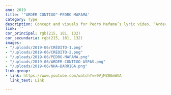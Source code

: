 ```yaml
---
ano: 2019
title: '"ARDER CONTIGO"—PEDRO MAFAMA'
category: Type
description: Concept and visuals for Pedro Mafama’s lyric video, “Arder Contigo”.
link: ''
cor_principal: rgb(215, 181, 132)
cor_secundaria: rgb(215, 181, 132)
images:
- "/uploads/2019-06/CRÉDITO-1.png"
- "/uploads/2019-06/CRÉDITO-2.png"
- "/uploads/2019-06/PEDRO-MAFAMA.png"
- "/uploads/2019-06/ARDER-CONTIGO-ASPAS.png"
- "/uploads/2019-06/NHA-BARRIGA.png"
link-group:
- link: https://www.youtube.com/watch?v=9VjMZ0GmWVA
  link_text: Link

---
```


